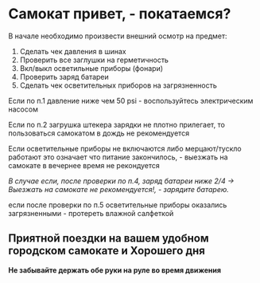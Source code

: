 # Самокат привет, - покатаемся?

В начале необходимо произвести внешний осмотр на предмет:

1. Сделать чек давления в шинах
2. Проверить все заглушки на герметичность
3. Вкл/выкл осветильные приборы (фонари)
4. Проверить заряд батареи
5. Сделать чек осветительных приборов на загрязненность

Если по п.1 давление ниже чем 50 psi - воспользуйтесь электрическим насосом

Если по п.2 загрушка штекера зарядки не плотно прилегает, то пользоваться самокатом в дождь не рекомендуется

Если осветительные приборы не включаются либо мерцают/тускло работают это означает что питание закончилось, - выезжать на самокате в вечернее время не рекондуется

*В случае если, после проверки по п.4, заряд батареи ниже 2/4 -> Выезжать на самокате не рекомендуется!, - зарядите батарею.*

если после проверки по п.5 осветительные приборы оказались загрязненными - протереть влажной салфеткой

## Приятной поездки на вашем удобном городском самокате и Хорошего дня

**Не забывайте держать обе руки на руле во время движения**